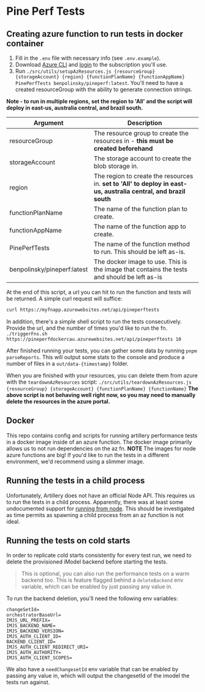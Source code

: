 # Pine Perf Tests

## Creating azure function to run tests in docker container

1. Fill in the `.env` file with necessary info (see `.env.example`).
1. Download [Azure CLI](https://learn.microsoft.com/en-us/cli/azure/install-azure-cli) and [login](https://learn.microsoft.com/en-us/cli/azure/authenticate-azure-cli) to the subscription you'll use.
1. Run `./src/utils/setupAzResources.js {resourceGroup} {storageAccount} {region} {functionPlanName} {functionAppName} PinePerfTests benpolinsky/pineperf:latest`. You'll need to have a created resourceGroup with the ability to generate connection strings.

**Note - to run in multiple regions, set the region to 'All' and the script will deploy in east-us, australia central, and brazil south.**

| Argument                    | Description                                                                                                       |
| --------------------------- | ----------------------------------------------------------------------------------------------------------------- |
| resourceGroup               | The resource group to create the resources in - **this must be created beforehand**                               |
| storageAccount              | The storage account to create the blob storage in.                                                                |
| region                      | The region to create the resources in. **set to 'All' to deploy in east-us, australia central, and brazil south** |
| functionPlanName            | The name of the function plan to create.                                                                          |
| functionAppName             | The name of the function app to create.                                                                           |
| PinePerfTests               | The name of the function method to run. This should be left as-is.                                                |
| benpolinsky/pineperf:latest | The docker image to use. This is the image that contains the tests and should be left as-is                       |

At the end of this script, a url you can hit to run the function and tests will be returned. A simple curl request will suffice:

```bash
curl https://myfnapp.azurewebsites.net/api/pineperftests
```

In addition, there's a simple shell script to run the tests consecutively. Provide the url, and the number of times you'd like to run the fn.
`./triggerFns.sh https://pineperfdockercau.azurewebsites.net/api/pineperftests 10`

After finished running your tests, you can gather some data by running `pnpm parseReports`. This will output some stats to the console and produce a number of files in a `out/data-{timestamp}` folder.

When you are finished with your resources, you can delete them from azure with the `teardownAzResources` script:
`./src/utils/teardownAzResources.js {resourceGroup} {storageAccount} {functionPlanName} {functionName}`
**The above script is not behaving well right now, so you may need to manually delete the resources in the azure portal.**

## Docker

This repo contains config and scripts for running artillery performance tests in a docker image inside of an azure function. The docker image primarily allows us to not run dependencies on the az fn.
**NOTE** The images for node azure functions are big! If you'd like to run the tests in a different environment, we'd recommend using a slimmer image.

## Running the tests in a child process

Unfortunately, Artillery does not have an official Node API. This requires us to run the tests in a child process. Apparently, there was at least some undocumented support for [running from node](https://github.com/artilleryio/artillery/discussions/1043). This should be investigated as time permits as spawning a child process from an az function is not ideal.

## Running the tests on cold starts

In order to replicate cold starts consistently for every test run, we need to delete the provisioned iModel backend before starting the tests.

> This is optional, you can also run the performance tests on a warm backend too. This is feature flagged behind a `deleteBackend` env variable, which can be enabled by just passing any value in.

To run the backend deletion, you'll need the following env variables:

```
changeSetId=
orchestratorBaseUrl=
IMJS_URL_PREFIX=
IMJS_BACKEND_NAME=
IMJS_BACKEND_VERSION=
IMJS_AUTH_CLIENT_ID=
BACKEND_CLIENT_ID=
IMJS_AUTH_CLIENT_REDIRECT_URI=
IMJS_AUTH_AUTHORITY=
IMJS_AUTH_CLIENT_SCOPES=
```

We also have a `needChangesetId` env variable that can be enabled by passing any value in, which will output the changesetId of the imodel the tests run against.
